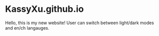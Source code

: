 # KassyXu.github.io
Hello, this is my new website!
User can switch between light/dark modes and en/ch langauges.
